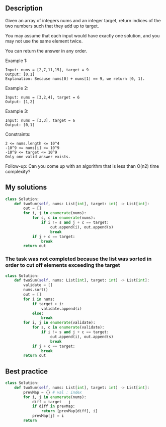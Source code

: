 ## Description
Given an array of integers nums and an integer target, return indices of the two numbers such that they add up to target.

You may assume that each input would have exactly one solution, and you may not use the same element twice.

You can return the answer in any order.

Example 1:
```
Input: nums = [2,7,11,15], target = 9
Output: [0,1]
Explanation: Because nums[0] + nums[1] == 9, we return [0, 1].
```
Example 2:
```
Input: nums = [3,2,4], target = 6
Output: [1,2]
```
Example 3:
```
Input: nums = [3,3], target = 6
Output: [0,1]
```
 

Constraints:

    2 <= nums.length <= 10^4
    -10^9 <= nums[i] <= 10^9
    -10^9 <= target <= 10^9
    Only one valid answer exists.

 
Follow-up: Can you come up with an algorithm that is less than O(n2) time complexity?

## My solutions

```Python
class Solution:
    def twoSum(self, nums: List[int], target: int) -> List[int]:
        out = []
        for i, j in enumerate(nums):
            for s, c in enumerate(nums):
                if i != s and j + c == target:
                    out.append(i), out.append(s)
                    break
            if j + c == target:
                break
        return out
```
### The task was not completed because the list was sorted in order to cut off elements exceeding the target
```Python
class Solution:
    def twoSum(self, nums: List[int], target: int) -> List[int]:
        validate = []
        nums.sort()
        out = []
        for i in nums:
            if target > i:
                validate.append(i)
            else:
                break
        for i, j in enumerate(validate):
            for s, c in enumerate(validate):
                if i != s and j + c == target:
                    out.append(i), out.append(s)
                    break
            if j + c == target:
                break
        return out
```
## Best practice

```Python
class Solution:
    def twoSum(self, nums: List[int], target: int) -> List[int]:
        prevMap = {} # val : index
        for i, j in enumerate(nums):
            diff = target - j
            if diff in prevMap:
                return [prevMap[diff], i]
            prevMap[j] = i
        return
```